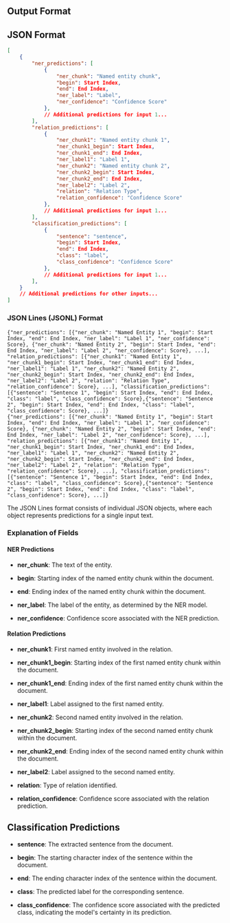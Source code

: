 ## Output Format


## JSON Format

```json
[
    {
        "ner_predictions": [
            {
                "ner_chunk": "Named entity chunk",
                "begin": Start Index,
                "end": End Index,
                "ner_label": "Label",
                "ner_confidence": "Confidence Score"
            },
            // Additional predictions for input 1...
        ],
        "relation_predictions": [
            {
                "ner_chunk1": "Named entity chunk 1",
                "ner_chunk1_begin": Start Index,
                "ner_chunk1_end": End Index,
                "ner_label1": "Label 1",
                "ner_chunk2": "Named entity chunk 2",
                "ner_chunk2_begin": Start Index,
                "ner_chunk2_end": End Index,
                "ner_label2": "Label 2",
                "relation": "Relation Type",
                "relation_confidence": "Confidence Score"
            },
            // Additional predictions for input 1...
        ],
        "classification_predictions": [
            {
                "sentence": "sentence",
                "begin": Start Index,
                "end": End Index,
                "class": "label",
                "class_confidence": "Confidence Score"
            },
            // Additional predictions for input 1...
        ],
    }
    // Additional predictions for other inputs...
]

```


### JSON Lines (JSONL) Format

```
{"ner_predictions": [{"ner_chunk": "Named Entity 1", "begin": Start Index, "end": End Index, "ner_label": "Label 1", "ner_confidence": Score}, {"ner_chunk": "Named Entity 2", "begin": Start Index, "end": End Index, "ner_label": "Label 2", "ner_confidence": Score}, ...], "relation_predictions": [{"ner_chunk1": "Named Entity 1", "ner_chunk1_begin": Start Index, "ner_chunk1_end": End Index, "ner_label1": "Label 1", "ner_chunk2": "Named Entity 2", "ner_chunk2_begin": Start Index, "ner_chunk2_end": End Index, "ner_label2": "Label 2", "relation": "Relation Type", "relation_confidence": Score}, ...], "classification_predictions": [{"sentence": "Sentence 1", "begin": Start Index, "end": End Index, "class": "label", "class_confidence": Score},{"sentence": "Sentence 2", "begin": Start Index, "end": End Index, "class": "label", "class_confidence": Score}, ...]}
{"ner_predictions": [{"ner_chunk": "Named Entity 1", "begin": Start Index, "end": End Index, "ner_label": "Label 1", "ner_confidence": Score}, {"ner_chunk": "Named Entity 2", "begin": Start Index, "end": End Index, "ner_label": "Label 2", "ner_confidence": Score}, ...], "relation_predictions": [{"ner_chunk1": "Named Entity 1", "ner_chunk1_begin": Start Index, "ner_chunk1_end": End Index, "ner_label1": "Label 1", "ner_chunk2": "Named Entity 2", "ner_chunk2_begin": Start Index, "ner_chunk2_end": End Index, "ner_label2": "Label 2", "relation": "Relation Type", "relation_confidence": Score}, ...], "classification_predictions": [{"sentence": "Sentence 1", "begin": Start Index, "end": End Index, "class": "label", "class_confidence": Score},{"sentence": "Sentence 2", "begin": Start Index, "end": End Index, "class": "label", "class_confidence": Score}, ...]}
```

The JSON Lines format consists of individual JSON objects, where each object represents predictions for a single input text.


### Explanation of Fields

#### NER Predictions

- **ner_chunk**: The text of the entity.

- **begin**: Starting index of the named entity chunk within the document.

- **end**: Ending index of the named entity chunk within the document.

- **ner_label**: The label of the entity, as determined by the NER model.

- **ner_confidence**: Confidence score associated with the NER prediction.


#### Relation Predictions

- **ner_chunk1**: First named entity involved in the relation.

- **ner_chunk1_begin**: Starting index of the first named entity chunk within the document.

- **ner_chunk1_end**: Ending index of the first named entity chunk within the document.

- **ner_label1**: Label assigned to the first named entity.

- **ner_chunk2**: Second named entity involved in the relation.

- **ner_chunk2_begin**: Starting index of the second named entity chunk within the document.

- **ner_chunk2_end**: Ending index of the second named entity chunk within the document.

- **ner_label2**: Label assigned to the second named entity.

- **relation**: Type of relation identified.

- **relation_confidence**: Confidence score associated with the relation prediction.

## Classification Predictions
- **sentence**: The extracted sentence from the document.

- **begin**: The starting character index of the sentence within the document.

- **end**: The ending character index of the sentence within the document.

- **class**: The predicted label for the corresponding sentence.

- **class_confidence**: The confidence score associated with the predicted class, indicating the model's certainty in its prediction.
